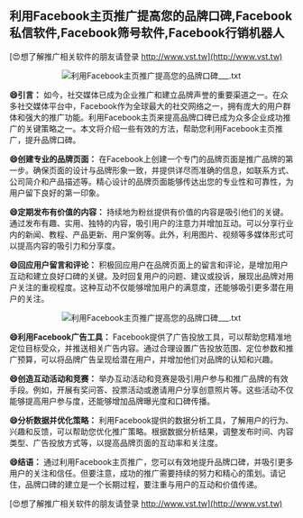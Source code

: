 ## **利用Facebook主页推广提高您的品牌口碑,Facebook私信软件,Facebook筛号软件,Facebook行销机器人**

[😍想了解推广相关软件的朋友请登录 http://www.vst.tw](http://www.vst.tw)

 <center><img src="https://vst.tw/MP4/tuiguang/png/1.png" alt="利用Facebook主页推广提高您的品牌口碑___.txt"></center>

**😄引言：**
如今，社交媒体已成为企业推广和建立品牌声誉的重要渠道之一。在众多社交媒体平台中，Facebook作为全球最大的社交网络之一，拥有庞大的用户群体和强大的推广功能。利用Facebook主页来提高品牌口碑已成为众多企业成功推广的关键策略之一。本文将介绍一些有效的方法，帮助您利用Facebook主页推广，提升品牌口碑。

**😄创建专业的品牌页面：**
在Facebook上创建一个专门的品牌页面是推广品牌的第一步。确保页面的设计与品牌形象一致，并提供详尽而准确的信息，如联系方式、公司简介和产品描述等。精心设计的品牌页面能够传达出您的专业性和可靠性，为用户留下良好的第一印象。

**😄定期发布有价值的内容：**
持续地为粉丝提供有价值的内容是吸引他们的关键。通过发布有趣、实用、独特的内容，吸引用户的注意力并增加互动。可以分享行业内的新闻、教程、产品更新、用户案例等。此外，利用图片、视频等多媒体形式可以提高内容的吸引力和分享度。

**😄回应用户留言和评论：**
积极回应用户在品牌页面上的留言和评论，是增加用户互动和建立良好口碑的关键。及时回复用户的问题、建议或投诉，展现出品牌对用户关注的重视程度。这种互动不仅能够增加用户的满意度，还能够吸引更多潜在用户的关注。

 <center><img src="https://vst.tw/MP4/tuiguang/png/6.png" alt="利用Facebook主页推广提高您的品牌口碑___.txt"></center>

**😄利用Facebook广告工具：**
Facebook提供了广告投放工具，可以帮助您精准地定位目标受众，并推送相关广告内容。通过合理设置广告投放范围、定位参数和推广预算，可以将品牌广告呈现给潜在用户，并增加他们对品牌的认知和兴趣。

**😄创造互动活动和竞赛：**
举办互动活动和竞赛是吸引用户参与和推广品牌的有效手段。例如，开展有奖问答、投票活动或邀请用户分享创意照片等。这些活动不仅能够提高用户参与度，还能够增加品牌曝光度和口碑传播。

**😄分析数据并优化策略：**
利用Facebook提供的数据分析工具，了解用户的行为、兴趣和反馈，可以帮助您优化推广策略。根据数据分析结果，调整发布时间、内容类型、广告投放方式等，以提高品牌页面的互动率和关注度。

**😄结语：**
通过利用Facebook主页推广，您可以有效地提升品牌口碑，并吸引更多用户的关注和信任。但要注意，成功的推广需要持续的努力和精心的策划。请记住，品牌口碑的建立是一个长期过程，要注重与用户的互动和价值传递。

[😍想了解推广相关软件的朋友请登录 http://www.vst.tw](http://www.vst.tw)



